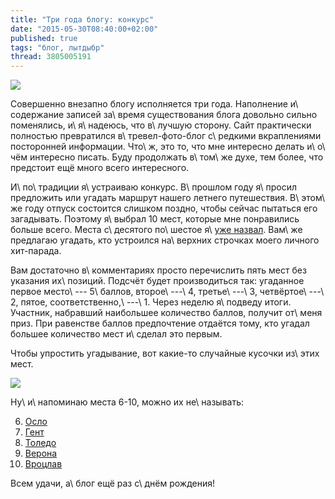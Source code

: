 ```yaml
---
title: "Три года блогу: конкурс"
date: "2015-05-30T08:40:00+02:00"
published: true
tags: "блог, лытдыбр"
thread: 3805005191
---
```


![](/images/3rd-party/three-years.jpg)

Совершенно внезапно блогу исполняется три года. Наполнение и\ содержание записей за\ время существования блога довольно 
сильно поменялись, и\ я\ надеюсь, что в\ лучшую сторону. Сайт практически полностью превратился в\ тревел-фото-блог 
с\ редкими вкраплениями посторонней информации. Что\ ж, это то, что мне интересно делать и\ о\ чём интересно писать. 
Буду продолжать в\ том\ же духе, тем более, что предстоит ещё много всего интересного.

<!--more-->

И\ по\ традиции я\ устраиваю конкурс. В\ прошлом году я\ просил предложить или угадать маршрут нашего летнего 
путешествия. В\ этом\ же году отпуск состоится слишком поздно, чтобы сейчас пытаться его загадывать. Поэтому я\ выбрал 
10 мест, которые мне понравились больше всего. Места с\ десятого по\ шестое я\ [уже назвал][top]. Вам\ же предлагаю 
угадать, кто устроился на\ верхних строчках моего личного хит-парада.

Вам достаточно в\ комментариях просто перечислить пять мест без указания их\ позиций. Подсчёт будет производиться так: 
угаданное первое место\ --- 5\ баллов, второе\ ---\ 4, третье\ ---\ 3, четвёртое\ ---\ 2, пятое, соответственно,\ ---\ 1. 
Через неделю я\ подведу итоги. Участник, набравший наибольшее количество баллов, получит от\ меня приз. При равенстве 
баллов предпочтение отдаётся тому, кто угадал большее количество мест и\ сделал это первым.

Чтобы упростить угадывание, вот какие-то случайные кусочки из\ этих мест.

![](/images/photos/three-years-puzzle.png)

Ну\ и\ напоминаю места 6-10, можно их не\ называть:

6. [Осло][oslo]
7. [Гент][ghent]
8. [Толедо][toledo]
9. [Верона][verona]
10. [Вроцлав][wroclaw] 

Всем удачи, а\ блог ещё раз с\ днём рождения!

[ghent]: /post/eurotrip-ghent/
[oslo]: /post/oslo/
[toledo]: /post/toledo/
[top]: /post/top-10-places-part-1/
[verona]: /post/eurotrip-2014-verona/
[wroclaw]: /post/eurotrip-wroclaw/
